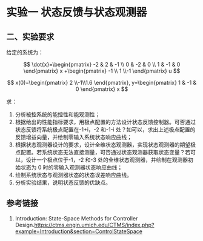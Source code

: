 # 实验一 状态反馈与状态观测器

## 二、实验要求

给定的系统为：

$$
\dot{x}=\begin{pmatrix}
   -2 & 2 & -1 \\
   0 & -2 & 0 \\
   1 & -1 & 0
\end{pmatrix}
x
+\begin{pmatrix}
-1 \\ 1 \\-1
\end{pmatrix}
u
$$

$$
x(0)=\begin{pmatrix}
   2 \\-1\\1.6
\end{pmatrix},
y=\begin{pmatrix}
1 & -1 & 0
\end{pmatrix}
x
$$

求：

1. 分析被控系统的能控性和能观测性；
1. 根据给出的性能指标要求，用极点配置的方法设计状态反馈控制器。可否通过状态反馈将系统极点配置在-1+i，-2 和-1-i 处？如可以，求出上述极点配置的反馈增益向量，并绘制零输入系统状态响应曲线；
1. 根据状态观测器设计的要求，设计全维状态观测器，实现状态观测器的期望极点配置。若系统状态无法直接测量，可否通过状态观测器获取状态变量？若可以，设计一个极点位于-1，-2 和-3 处的全维状态观测器，并绘制在观测器初始状态为 0 时的零输入观测器状态响应曲线；
1. 绘制系统状态与观测器状态的状态误差响应曲线。
1. 分析实验结果，说明状态反馈的优缺点。

## 参考链接

1. Introduction: State-Space Methods for Controller Design.<https://ctms.engin.umich.edu/CTMS/index.php?example=Introduction&section=ControlStateSpace>
